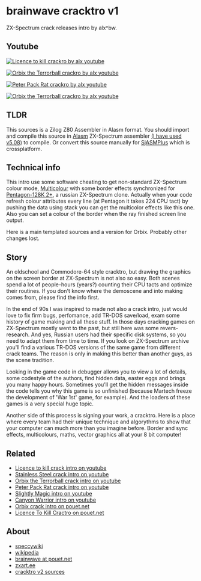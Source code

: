 # brainwave cracktro v1

ZX-Spectrum crack releases intro by alx^bw.

## Youtube

[![Licence to kill crackro by alx youtube](https://img.youtube.com/vi/OU9Jh86ISqQ/0.jpg)](https://www.youtube.com/watch?v=OU9Jh86ISqQ "Licence to kill cracktro by alx on youtube")

[![Orbix the Terrorball crackro by alx youtube](https://img.youtube.com/vi/K8a_T3HDUjM/0.jpg)](https://www.youtube.com/watch?v=K8a_T3HDUjM "Orbix crackro by alx on youtube")

[![Peter Pack Rat crackro by alx youtube](https://img.youtube.com/vi/N3lLnC3z4uA/0.jpg)](https://www.youtube.com/watch?v=N3lLnC3z4uA "Peter Pack Rat crackro by alx on youtube")

[![Orbix the Terrorball crackro by alx youtube](https://img.youtube.com/vi/K8a_T3HDUjM/0.jpg)](https://www.youtube.com/watch?v=K8a_T3HDUjM "Xeno crackro by alx on youtube")

## TLDR

This sources is a Zilog Z80 Assembler in Alasm format. You should import and compile this source in [Alasm](https://zxart.ee/rus/soft/tool/music/pro-tracker-alasm/qid:365628/) ZX-Spectrum assembler [(I have used v5.08)](https://speccy.info/ALASM) to compile. Or convert this source manually for [SjASMPlus](http://speccy.info/SjASMPlus) which is crossplatform.

## Technical info

This intro use some software cheating to get non-standard ZX-Spectrum colour mode, [Multicolour](http://speccy.info/%D0%9C%D1%83%D0%BB%D1%8C%D1%82%D0%B8%D0%BA%D0%BE%D0%BB%D0%BE%D1%80) with some border effects synchronized for [Pentagon-128K 2+](https://speccy.info/Pentagon), a russian ZX-Spectrum clone. Actually when your code refresh colour attributes every line (at Pentagon it takes 224 CPU tact) by pushing the data using stack you can get the multicolor effects like this one. Also you can set a colour of the border when the ray finished screen line output.

Here is a main templated sources and a version for Orbix. Probably other changes lost.

## Story

An oldschool and Commodore-64 style cracktro, but drawing the graphics on the screen border at ZX-Spectrum is not also so easy. Both scenes spend a lot of people-hours (years?) counting their CPU tacts and optimize their routines. If you don't know where the demoscene and into making comes from, please find the info first. 

In the end of 90s I was inspired to made not also a crack intro, just would love to fix firm bugs, perfomance, add TR-DOS save/load, exam some history of game making and all these stuff. In those days cracking games on ZX-Spectrum mostly went to the past, but still here was some revers-research. And yes, Russian users had their specific disk systems, so you need to adapt them from time to time. If you look on ZX-Spectrum archive you'll find a various TR-DOS versions of the same game from different crack teams. The reason is only in making this better than another guys, as the scene tradition.

Looking in the game code in debugger allows you to view a lot of details, some codestyle of the authors, find hidden data, easter eggs and brings you many happy hours. Sometimes you'll get the hidden messages inside the code tells you why this game is so unfinished (because Martech freeze the development of 'War 1st' game, for example). And the loaders of these games is a very special huge topic.

Another side of this process is signing your work, a cracktro. Here is a place where every team had their unique technique and algorythms to show that your computer can much more than you imagine before. Border and sync effects, multicolours, maths, vector graphics all at your 8 bit computer!

## Related

- [Licence to kill crack intro on youtube](https://www.youtube.com/watch?v=OU9Jh86ISqQ)
- [Stainless Steel crack intro on youtube](https://www.youtube.com/watch?v=hqgBG23cQwE)
- [Orbix the Terrorball crack intro on youtube](https://www.youtube.com/watch?v=K8a_T3HDUjM)
- [Peter Pack Rat crack intro on youtube](https://www.youtube.com/watch?v=N3lLnC3z4uA)
- [Slightly Magic intro on youtube](https://www.youtube.com/watch?v=OZDoOETyyX4)
- [Canyon Warrior intro on youtube](https://www.youtube.com/watch?v=hWiqpjRIXos)
- [Orbix crack intro on pouet.net](https://www.pouet.net/prod.php?which=89862)
- [Licence To Kill Cractro on pouet.net](https://www.pouet.net/prod.php?which=89863)

## About

- [speccywiki](http://speccy.info/Brainwave)
- [wikipedia](https://ru.wikipedia.org/wiki/Brainwave_team)
- [brainwave at pouet.net](https://www.pouet.net/groups.php?which=715)
- [zxart.ee](https://zxart.ee/)
- [cracktro v2 sources](https://github.com/alexanderbazhenoff/brainwave-cracktro-v2)

